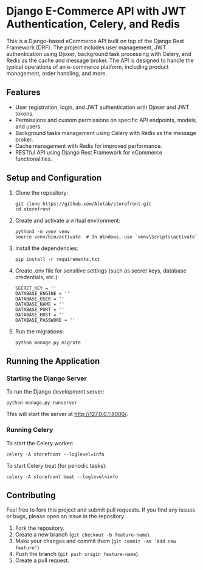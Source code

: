# Django E-Commerce API with JWT Authentication, Celery, and Redis
This is a Django-based eCommerce API built on top of the Django Rest Framework (DRF). The project includes user management, JWT authentication using Djoser, background task processing with Celery, and Redis as the cache and message broker. The API is designed to handle the typical operations of an e-commerce platform, including product management, order handling, and more.

## Features
* User registration, login, and JWT authentication with Djoser and JWT tokens.
* Permissions and custom permissions on specific API endpoints, models, and users.
* Background tasks management using Celery with Redis as the message broker.
* Cache management with Redis for improved performance.
* RESTful API using Django Rest Framework for eCommerce functionalities.

## Setup and Configuration
1. Clone the repository:
   ```
   git clone https://github.com/Alotab/storefront.git
   cd storefront
   ```
2. Create and activate a virtual environment:
   ```
   python3 -m venv venv
   source venv/bin/activate  # On Windows, use `venv\Scripts\activate`
   ```
3. Install the dependencies:
   ```
   pip install -r requirements.txt
   ```
4. Create .env file for sensitive settings (such as secret keys, database credentials, etc.):
   ```
   SECRET_KEY = ''
   DATABASE_ENGINE = ''
   DATABASE_USER = ''
   DATABASE_NAME = ''
   DATABASE_PORT = ''
   DATABASE_HOST = ''
   DATABASE_PASSWORD = ''
   ```
5. Run the migrations:
   ```
   python manage.py migrate
   ```

## Running the Application
### Starting the Django Server
To run the Django development server:
```
python manage.py runserver
```
This will start the server at http://127.0.0.1:8000/.

### Running Celery
To start the Celery worker:
```
celery -A storefront --loglevel=info
```

To start Celery beat (for periodic tasks):
```
celery -A storefront beat --loglevel=info
```

## Contributing
Feel free to fork this project and submit pull requests. If you find any issues or bugs, please open an issue in the repository.
1. Fork the repository.
2. Create a new branch (`git checkout -b feature-name`).
3. Make your changes and commit them (`git commit -am 'Add new feature'`).
4. Push the branch (`git push origin feature-name`).
5. Create a pull request.





